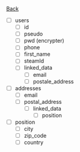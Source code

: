 [Back](../README.md)

- [ ] users
  - [ ] id
  - [ ] pseudo
  - [ ] pwd (encrypter)
  - [ ] phone
  - [ ] first_name
  - [ ] steamId
  - [ ] linked_data
    - [ ] email
    - [ ] postale_address

- [ ] addresses
  - [ ] email
  - [ ] postal_address
    - [ ] linked_data
      - [ ] position

- [ ] position
  - [ ] city
  - [ ] zip_code
  - [ ] country